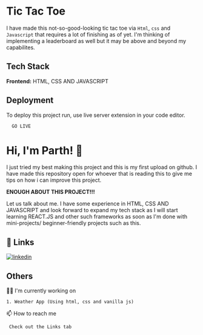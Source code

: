 
# Tic Tac Toe

I have made this not-so-good-looking tic tac toe via `Html`, `css` and `Javascript` that requires a lot of finishing as of yet. I'm thinking of implementing a leaderboard as well but it may be above and beyond my capabilites.



## Tech Stack

**Frontend:** HTML, CSS AND JAVASCRIPT




## Deployment

To deploy this project run, use live server extension in your code editor.

```bash
  GO LIVE
```


# Hi, I'm Parth! 👋

I just tried my best making this project and this is my first upload on github. I have made this repository open for whoever that is reading this to give me tips on how i can improve this project.

**ENOUGH ABOUT THIS PROJECT!!!**

Let us talk about me. I have some experience in HTML, CSS AND JAVASCRIPT and look forward to expand my tech stack as I will start learning REACT.JS and other such frameworks as soon as I'm done with mini-projects/ beginner-friendly projects such as this.




## 🔗 Links
[![linkedin](https://img.shields.io/badge/linkedin-0A66C2?style=for-the-badge&logo=linkedin&logoColor=white)](https://www.linkedin.com/in/parthsarthy-saxena)


## Others
👩‍💻 I'm currently working on
    
    1. Weather App (Using html, css and vanilla js)

📫 How to reach me

     Check out the Links tab

